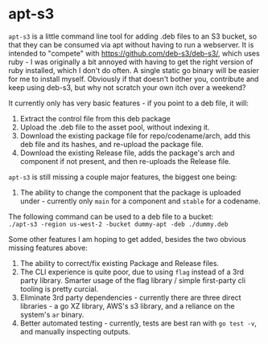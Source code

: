 # apt-s3

`apt-s3` is a little command line tool for adding .deb files to an S3 bucket, so that they can be consumed via apt without having to run a webserver.
It is intended to "compete" with https://github.com/deb-s3/deb-s3/, which uses ruby - I was originally a bit annoyed with having to get the right version of ruby installed, which I don't do often. A single static go binary will be easier for me to install myself. Obviously if that doesn't bother you, contribute and keep using deb-s3, but why not scratch your own itch over a weekend?

It currently only has very basic features - if you point to a deb file, it will:

1. Extract the control file from this deb package
2. Upload the .deb file to the asset pool, without indexing it.
3. Download the existing package file for repo/codename/arch, add this deb file and its hashes, and re-upload the package file.
4. Download the existing Release file, adds the package's arch and component if not present, and then re-uploads the Release file.

`apt-s3` is still missing a couple major features, the biggest one being:

1. The ability to change the component that the package is uploaded under - currently only `main` for a component and `stable` for a codename.

The following command can be used to a deb file to a bucket:  
`./apt-s3 -region us-west-2 -bucket dummy-apt -deb ./dummy.deb`  


Some other features I am hoping to get added, besides the two obvious missing features above:   
1. The ability to correct/fix existing Package and Release files.  
2. The CLI experience is quite poor, due to using `flag` instead of a 3rd party library. Smarter usage of the flag library / simple first-party cli tooling is pretty curcial.  
3. Eliminate 3rd party dependencies - currently there are three direct libraries - a go XZ library, AWS's s3 library, and a reliance on the system's `ar` binary.   
4. Better automated testing - currently, tests are best ran with `go test -v`, and manually inspecting outputs.  
